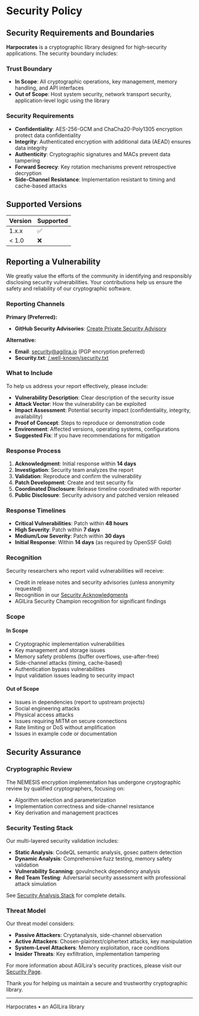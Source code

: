 # Security Policy

## Security Requirements and Boundaries

**Harpocrates** is a cryptographic library designed for high-security applications. The security boundary includes:

### Trust Boundary
- **In Scope**: All cryptographic operations, key management, memory handling, and API interfaces
- **Out of Scope**: Host system security, network transport security, application-level logic using the library

### Security Requirements
- **Confidentiality**: AES-256-GCM and ChaCha20-Poly1305 encryption protect data confidentiality
- **Integrity**: Authenticated encryption with additional data (AEAD) ensures data integrity  
- **Authenticity**: Cryptographic signatures and MACs prevent data tampering
- **Forward Secrecy**: Key rotation mechanisms prevent retrospective decryption
- **Side-Channel Resistance**: Implementation resistant to timing and cache-based attacks

## Supported Versions

| Version | Supported          |
| ------- | ------------------ |
| 1.x.x   | :white_check_mark: |
| < 1.0   | :x:                |

## Reporting a Vulnerability

We greatly value the efforts of the community in identifying and responsibly disclosing security vulnerabilities. Your contributions help us ensure the safety and reliability of our cryptographic software.

### Reporting Channels

**Primary (Preferred):**
- **GitHub Security Advisories**: [Create Private Security Advisory](https://github.com/agilira/harpocrates/security/advisories/new)

**Alternative:**
- **Email**: security@agilira.io (PGP encryption preferred)
- **Security.txt**: [/.well-known/security.txt](/.well-known/security.txt)

### What to Include

To help us address your report effectively, please include:

- **Vulnerability Description**: Clear description of the security issue
- **Attack Vector**: How the vulnerability can be exploited
- **Impact Assessment**: Potential security impact (confidentiality, integrity, availability)
- **Proof of Concept**: Steps to reproduce or demonstration code
- **Environment**: Affected versions, operating systems, configurations
- **Suggested Fix**: If you have recommendations for mitigation

### Response Process

1. **Acknowledgment**: Initial response within **14 days**
2. **Investigation**: Security team analyzes the report 
3. **Validation**: Reproduce and confirm the vulnerability
4. **Patch Development**: Create and test security fix
5. **Coordinated Disclosure**: Release timeline coordinated with reporter
6. **Public Disclosure**: Security advisory and patched version released

### Response Timelines

- **Critical Vulnerabilities**: Patch within **48 hours**
- **High Severity**: Patch within **7 days**  
- **Medium/Low Severity**: Patch within **30 days**
- **Initial Response**: Within **14 days** (as required by OpenSSF Gold)

### Recognition

Security researchers who report valid vulnerabilities will receive:
- Credit in release notes and security advisories (unless anonymity requested)
- Recognition in our [Security Acknowledgments](docs/security-acknowledgments.md)
- AGILira Security Champion recognition for significant findings

### Scope

#### In Scope
- Cryptographic implementation vulnerabilities
- Key management and storage issues
- Memory safety problems (buffer overflows, use-after-free)
- Side-channel attacks (timing, cache-based)
- Authentication bypass vulnerabilities
- Input validation issues leading to security impact

#### Out of Scope  
- Issues in dependencies (report to upstream projects)
- Social engineering attacks
- Physical access attacks
- Issues requiring MITM on secure connections
- Rate limiting or DoS without amplification
- Issues in example code or documentation

## Security Assurance

### Cryptographic Review
The NEMESIS encryption implementation has undergone cryptographic review by qualified cryptographers, focusing on:
- Algorithm selection and parameterization
- Implementation correctness and side-channel resistance  
- Key derivation and management practices

### Security Testing Stack
Our multi-layered security validation includes:
- **Static Analysis**: CodeQL semantic analysis, gosec pattern detection
- **Dynamic Analysis**: Comprehensive fuzz testing, memory safety validation
- **Vulnerability Scanning**: govulncheck dependency analysis
- **Red Team Testing**: Adversarial security assessment with professional attack simulation

See [Security Analysis Stack](docs/security-analysis.md) for complete details.

### Threat Model
Our threat model considers:
- **Passive Attackers**: Cryptanalysis, side-channel observation
- **Active Attackers**: Chosen-plaintext/ciphertext attacks, key manipulation
- **System-Level Attackers**: Memory exploitation, race conditions  
- **Insider Threats**: Key exfiltration, implementation tampering

For more information about AGILira's security practices, please visit our [Security Page](https://agilira.one/security).

Thank you for helping us maintain a secure and trustworthy cryptographic library.

---

Harpocrates • an AGILira library